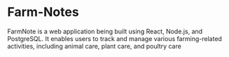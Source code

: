 # Farm-Notes
FarmNote is a web application being built using React, Node.js, and PostgreSQL. It enables users to track and manage various farming-related activities, including animal care, plant care, and poultry care

